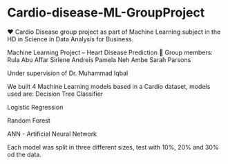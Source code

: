 # Cardio-disease-ML-GroupProject
 ❤️ Cardio Disease  group project as part of Machine Learning subject in the HD in Science in Data Analysis for Business.

Machine Learning Project – Heart Disease Prediction
📓 Group members:
Rula Abu Affar
Sirlene Andreis 
Pamela Neh Ambe 
Sarah Parsons 


Under supervision of Dr. Muhammad Iqbal


We built 4 Machine Learning models based in a Cardio dataset, models used are:
Decision Tree Classifier

Logistic Regression

Random Forest 

ANN - Artificial Neural Network

Each model was split in three different sizes, test with 10%, 20% and 30% od the data.
